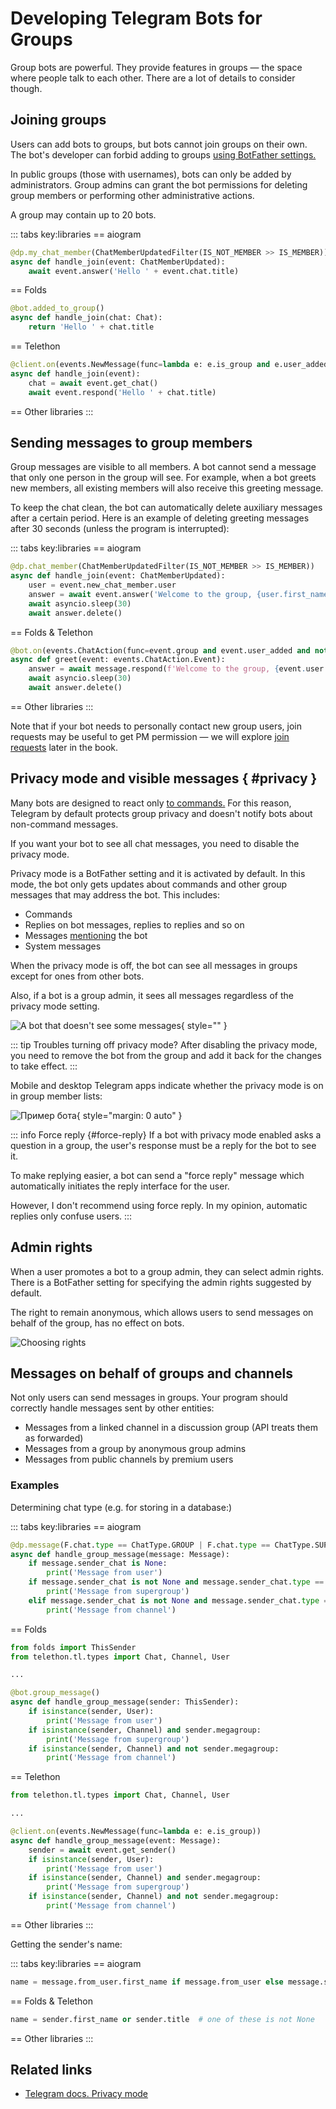 # Developing Telegram Bots for Groups

Group bots are powerful. 
They provide features in groups — the space where people talk to each other.
There are a lot of details to consider though.

## Joining groups

Users can add bots to groups, but bots cannot join groups on their own. 
The bot's developer can forbid adding to groups [using BotFather settings.](../dev/botfather)

In public groups (those with usernames), bots can only be added by administrators. 
Group admins can grant the bot permissions for deleting group members or performing other administrative actions.

A group may contain up to 20 bots.

::: tabs key:libraries
== aiogram
```python
@dp.my_chat_member(ChatMemberUpdatedFilter(IS_NOT_MEMBER >> IS_MEMBER))
async def handle_join(event: ChatMemberUpdated):
    await event.answer('Hello ' + event.chat.title)
```
== Folds
```python
@bot.added_to_group()
async def handle_join(chat: Chat):
    return 'Hello ' + chat.title
```
== Telethon
```python
@client.on(events.NewMessage(func=lambda e: e.is_group and e.user_added and e.user.is_self))
async def handle_join(event):
    chat = await event.get_chat()
    await event.respond('Hello ' + chat.title)
```
== Other libraries
<HelpNeeded/>
:::

## Sending messages to group members

<!-- TODO

Some examples:

::: tabs key:libraries
== Folds
```python
@bot.group_message()
async def _(chat: Chat):
    return 'Hello ' + chat.title
```
== Telethon
== Other libraries
<HelpNeeded/>
:::

-->


Group messages are visible to all members. A bot cannot send a message that only one person in the group will see.
For example, when a bot greets new members, all existing members will also receive this greeting message.

To keep the chat clean, the bot can automatically delete auxiliary messages after a certain period.
Here is an example of deleting greeting messages after 30 seconds (unless the program is interrupted):

::: tabs key:libraries
== aiogram
```python
@dp.chat_member(ChatMemberUpdatedFilter(IS_NOT_MEMBER >> IS_MEMBER))
async def handle_join(event: ChatMemberUpdated):
    user = event.new_chat_member.user
    answer = await event.answer('Welcome to the group, {user.first_name}')
    await asyncio.sleep(30)
    await answer.delete()
```
== Folds & Telethon
```python
@bot.on(events.ChatAction(func=event.group and event.user_added and not event.user.is_self))
async def greet(event: events.ChatAction.Event):
    answer = await message.respond(f'Welcome to the group, {event.user.first_name}')
    await asyncio.sleep(30)
    await answer.delete()
```
== Other libraries
<HelpNeeded/>
:::

Note that if your bot needs to personally contact new group users, join requests may be useful to get PM permission
— we will explore [join requests](../interaction/join-requests) later in the book.

## Privacy mode and visible messages { #privacy }

Many bots are designed to react only [to commands.](../messages/commands.md)
For this reason, Telegram by default protects group privacy and doesn't notify bots about non-command messages.

If you want your bot to see all chat messages, you need to disable the privacy mode.

Privacy mode is a BotFather setting and it is activated by default. 
In this mode, the bot only gets updates about commands and other group messages that may address the bot. 
This includes:
- Commands
- Replies on bot messages, replies to replies and so on
- Messages [mentioning](../messages/markup#mention) the bot
- System messages

When the privacy mode is off, the bot can see all messages in groups except for ones from other bots.

Also, if a bot is a group admin, it sees all messages regardless of the privacy mode setting.

![A bot that doesn't see some messages](/pictures/ru/friedrich.png){ style="" }

::: tip Troubles turning off privacy mode?
After disabling the privacy mode, you need to remove the bot from the group and add it back 
for the changes to take effect.
:::

Mobile and desktop Telegram apps indicate whether the privacy mode is on in group member lists:

![Пример бота](/pictures/ru/privacy.png){ style="margin: 0 auto" }

::: info Force reply {#force-reply}
If a bot with privacy mode enabled asks a question in a group, the user's response must be a reply 
for the bot to see it.

To make replying easier, a bot can send a "force reply" message which automatically initiates 
the reply interface for the user.

However, I don't recommend using force reply. In my opinion, automatic replies only confuse users.
:::

## Admin rights

When a user promotes a bot to a group admin, they can select admin rights. There is a BotFather setting for specifying 
the admin rights suggested by default.

The right to remain anonymous, which allows users to send messages on behalf of the group, has no effect on bots.

![Choosing rights](/pictures/ru/admin-rights.png)

## Messages on behalf of groups and channels

Not only users can send messages in groups.
Your program should correctly handle messages sent by other entities:

- Messages from a linked channel in a discussion group (API treats them as forwarded)
- Messages from a group by anonymous group admins
- Messages from public channels by premium users

### Examples

Determining chat type (e.g. for storing in a database:)

::: tabs key:libraries
== aiogram
```python
@dp.message(F.chat.type == ChatType.GROUP | F.chat.type == ChatType.SUPERGROUP])
async def handle_group_message(message: Message):
    if message.sender_chat is None:
        print('Message from user')
    if message.sender_chat is not None and message.sender_chat.type == ChatType.SUPERGROUP:    
        print('Message from supergroup')
    elif message.sender_chat is not None and message.sender_chat.type == ChatType.CHANNEL:
        print('Message from channel')

```
== Folds
```python
from folds import ThisSender
from telethon.tl.types import Chat, Channel, User

...

@bot.group_message()
async def handle_group_message(sender: ThisSender):
    if isinstance(sender, User):
        print('Message from user')
    if isinstance(sender, Channel) and sender.megagroup:
        print('Message from supergroup')
    if isinstance(sender, Channel) and not sender.megagroup:
        print('Message from channel')
```
== Telethon
```python
from telethon.tl.types import Chat, Channel, User

...

@client.on(events.NewMessage(func=lambda e: e.is_group))
async def handle_group_message(event: Message):
    sender = await event.get_sender()
    if isinstance(sender, User):
        print('Message from user')
    if isinstance(sender, Channel) and sender.megagroup:
        print('Message from supergroup')
    if isinstance(sender, Channel) and not sender.megagroup:
        print('Message from channel')
```
== Other libraries
<HelpNeeded/>
:::

Getting the sender's name:

::: tabs key:libraries
== aiogram
```python
name = message.from_user.first_name if message.from_user else message.sender_chat.title 
```
== Folds & Telethon
```python
name = sender.first_name or sender.title  # one of these is not None
```
== Other libraries
<HelpNeeded/>
:::

## Related links

- [Telegram docs. Privacy mode](https://core.telegram.org/bots/features#privacy-mode)
